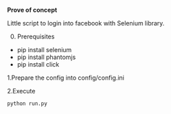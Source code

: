 **Prove of concept**

Little script to login into facebook with Selenium library.

0. Prerequisites

* pip install selenium
* pip install phantomjs
* pip install click

1.Prepare the config into config/config.ini

2.Execute

`python run.py`